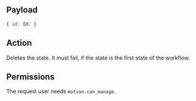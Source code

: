 ## Payload
```js
{ id: Id; }
```

## Action
Deletes the state. It must fail, if the state is the first state of the workflow.

## Permissions
The request user needs `motion.can_manage`.
